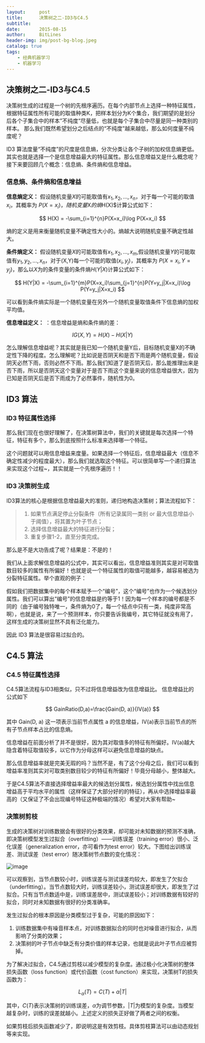 ```yaml
---
layout:     post
title:      决策树之二-ID3与C4.5
subtitle:   
date:       2015-08-15
author:     BitLines
header-img: img/post-bg-blog.jpeg
catalog: true
tags:
    - 经典机器学习
    - 机器学习
---
```


## 决策树之二-ID3与C4.5
决策树生成的过程是一个树的先根序遍历。在每个内部节点上选择一种特征属性，根据特征属性所有可能的取值种类K，把样本划分为K个集合，我们期望的是划分后各个子集合中的样本”不纯度“尽量低，也就是每个子集合中尽量是同一种类别的样本。 那么我们既然希望划分之后结点的“不纯度”越来越低，那么如何度量不纯度呢？

ID3 算法度量“不纯度”的尺度是信息熵，分次分类让各个子树的加权信息熵更低。其实也就是选择一个是信息增益最大的特征属性。那么信息增益又是什么概念呢？接下来要回顾几个概念：信息熵、条件熵和信息增益。

### 信息熵、条件熵和信息增益

**信息熵定义：** 假设随机变量$X$的可能取值有$x_1,x_2,...,x_n$，对于每一个可能的取值$x_i$，其概率为 $P(X=x_i)，随机变量$X$的熵$H(X)$计算公式如下：

$$
H(X) = -\sum_{i=1}^{n}P(X=x_i)\log P(X=x_i)
$$

熵的定义是用来衡量随机变量不确定性大小的。熵越大说明随机变量不确定性越大。

**条件熵定义：** 假设随机变量$X$的可能取值有$x_1,x_2,...,x_m$,假设随机变量$Y$的可能取值有$y_1,y_2,...,x_n$，对于(X,Y)每一个可能的取值$(x_i,y_j)$，其概率为 $P(X=x_i,Y=y_j)$，那么以$X$为的条件变量的条件熵$H(Y|X)$计算公式如下：

$$
H(Y|X) = -\sum_{i=1}^{m}P(X=x_i)\sum_{j=1}^{n}P(Y=y_j|X=x_i)\log P(Y=y_j|X=x_i)
$$

可以看到条件熵实际是一个随机变量在另外一个随机变量取值条件下信息熵的加权平均值。

**信息增益定义：** ：信息增益是熵和条件熵的差：

$$
IG(X,Y)=H(X) - H(X|Y)
$$

怎么理解信息增益呢？其实就是我已知一个随机变量Y后，目标随机变量X的不确定性下降的程度。怎么理解呢？比如说是否阴天和是否下雨是两个随机变量，假设阴天必然下雨，否则必然不下雨。那么我们知道了是否阴天后，那么能推理出来是否下雨，所以是否阴天这个变量对于是否下雨这个变量来说的信息增益很大，因为已知是否阴天后是否下雨成为了必然事件，随机性为0。

## ID3 算法
### ID3 特征属性选择
那么我们现在也很好理解了，在决策树算法中，我们的关键就是每次选择一个特征，特征有多个，那么到底按照什么标准来选择哪一个特征。

这个问题就可以用信息增益来度量。如果选择一个特征后，信息增益最大（信息不确定性减少的程度最大），那么我们就选取这个特征。可以很简单写一个递归算法来实现这个过程~，其实就是一个先根序遍历！！

### ID3 决策树生成

ID3算法的核心是根据信息增益最大的准则，递归地构造决策树；算法流程如下：

>1. 如果节点满足停止分裂条件（所有记录属同一类别 or 最大信息增益小于阈值），将其置为叶子节点；
>2. 选择信息增益最大的特征进行分裂；
>3. 重复步骤1-2，直至分类完成。

那么是不是大功告成了呢？结果是：不是的！

我们从上面求解信息增益的公式中，其实可以看出，信息增益准则其实是对可取值数目较多的属性有所偏好！也就是说一个特征属性的取值可能越多，越容易被选为分裂特征属性。举个直观的例子：

假如我们把数据集中的每个样本赋予一个“编号”，这个“编号”也作为一个候选划分属性。我们可以算出“编号”的信息增益是约等于1！因为每一个样本的编号都是不同的（由于编号独特唯一，条件熵为0了，每一个结点中只有一类，纯度非常高啊），也就是说，来了一个预测样本，你只要告诉我编号，其它特征就没有用了，这样生成的决策树显然不具有泛化能力。

因此 ID3 算法是很容易过拟合的。

## C4.5 算法
### C4.5 特征属性选择
C4.5算法流程与ID3相类似，只不过将信息增益改为信息增益比。 信息增益比的公式如下

$$
GainRatio(D,a)=\frac{Gain(D, a)}{IV(a)}
$$

其中 Gain(D, a) 这一项表示当前节点属性 a 的信息增益，IV(a)表示当前节点的所有子节点样本占比的信息熵。

信息增益在前面分析了并不是很好，因为其对取值多的特征有所偏好。IV(a)越大隐含着特征取值较多，以它作为分母这样可以避免信息增益的缺点。

那么信息增益率就是完美无瑕的吗？当然不是，有了这个分母之后，我们可以看到增益率准则其实对可取类别数目较少的特征有所偏好！毕竟分母越小，整体越大。

于是C4.5算法不直接选择增益率最大的候选划分属性，候选划分属性中找出信息增益高于平均水平的属性（这样保证了大部分好的的特征），再从中选择增益率最高的（又保证了不会出现编号特征这种极端的情况）希望对大家有帮助~

### 决策树剪枝
生成的决策树对训练数据会有很好的分类效果，却可能对未知数据的预测不准确，即决策树模型发生过拟合（overfitting）——训练误差（training error）很小、泛化误差（generalization error，亦可看作为test error）较大。下图给出训练误差、测试误差（test error）随决策树节点数的变化情况：

![image](https://user-images.githubusercontent.com/80689631/115258656-c42c3d80-a163-11eb-9c6c-3bb1a1f9d48e.png)

可以观察到，当节点数较小时，训练误差与测试误差均较大，即发生了欠拟合（underfitting）。当节点数较大时，训练误差较小，测试误差却很大，即发生了过拟合。只有当节点数适中是，训练误差居中，测试误差较小；对训练数据有较好的拟合，同时对未知数据有很好的分类准确率。

发生过拟合的根本原因是分类模型过于复杂，可能的原因如下：
1. 训练数据集中有噪音样本点，对训练数据拟合的同时也对噪音进行拟合，从而影响了分类的效果；
2. 决策树的叶子节点中缺乏有分类价值的样本记录，也就是说此叶子节点应被剪掉。

为了解决过拟合，C4.5通过剪枝以减少模型的复杂度。通过极小化决策树的整体损失函数（loss function）或代价函数（cost function）来实现，决策树T的损失函数为：

$$
L_{\alpha}(T)=C(T)+\alpha|T|
$$

其中，$C(T)$表示决策树的训练误差，$\alpha$为调节参数，$|T|$为模型的复杂度。当模型越复杂时，训练的误差就越小。上述定义的损失正好做了两者之间的权衡。

如果剪枝后损失函数减少了，即说明这是有效剪枝。具体剪枝算法可以由动态规划等来实现。